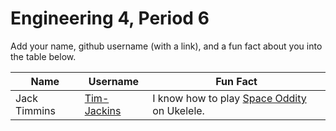 # Engineering 4, Period 6

Add your name, github username (with a link), and a fun fact about you into the table below.

Name | Username | Fun Fact
--- | --- | ---
Jack Timmins | [Tim-Jackins](https://github.com/TIm-Jackins) | I know how to play [Space Oddity](https://www.youtube.com/watch?v=iYYRH4apXDo) on Ukelele.
